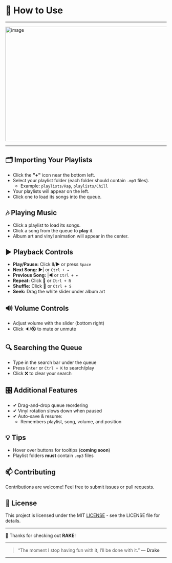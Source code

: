 # 📖 How to Use
---

<img width="807" height="358" alt="image" src="https://github.com/user-attachments/assets/f1967572-eef0-4d52-bfec-ae3b360185d6" />

---

## 🗂 Importing Your Playlists

- Click the **"+"** icon near the bottom left.
- Select your playlist folder (each folder should contain `.mp3` files).  
  - Example: `playlists/Rap`, `playlists/Chill`
- Your playlists will appear on the left.
- Click one to load its songs into the queue.

## 🎶 Playing Music

- Click a playlist to load its songs.
- Click a song from the queue to **play** it.
- Album art and vinyl animation will appear in the center.

## ▶️ Playback Controls

- **Play/Pause:** Click II/▶ or press `Space`
- **Next Song:** ▶| or `Ctrl + →`
- **Previous Song:** |◀ or `Ctrl + ←`
- **Repeat:** Click 🔁 or `Ctrl + R`
- **Shuffle:** Click 🔀 or `Ctrl + S`
- **Seek:** Drag the white slider under album art

## 🔊 Volume Controls

- Adjust volume with the slider (bottom right)
- Click 🔈/🔇 to mute or unmute

## 🔍 Searching the Queue

- Type in the search bar under the queue
- Press `Enter` or `Ctrl + K` to search/play
- Click ❌ to clear your search

## 🎛 Additional Features

- ✔ Drag-and-drop queue reordering
- ✔ Vinyl rotation slows down when paused
- ✔ Auto-save & resume:  
  - Remembers playlist, song, volume, and position

## 💡 Tips

- Hover over buttons for tooltips (**coming soon**)
- Playlist folders **must** contain `.mp3` files

## 📫 Contributing

Contributions are welcome! Feel free to submit issues or pull requests.

## 📝 License

This project is licensed under the MIT [LICENSE](LICENSE) - see the LICENSE file for details.

---

🙏 Thanks for checking out **RAKE**!

---

> “The moment I stop having fun with it, I’ll be done with it.” — **Drake**

---

